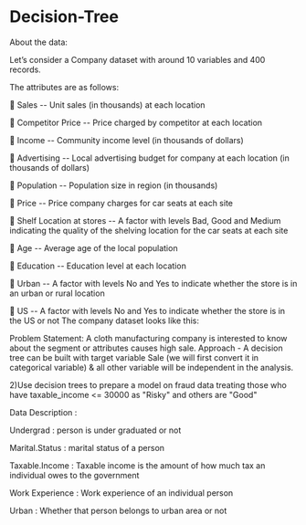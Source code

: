 # Decision-Tree

About the data: 

Let’s consider a Company dataset with around 10 variables and 400 records. 

The attributes are as follows: 

 Sales -- Unit sales (in thousands) at each location

 Competitor Price -- Price charged by competitor at each location

 Income -- Community income level (in thousands of dollars)

 Advertising -- Local advertising budget for company at each location (in thousands of dollars)

 Population -- Population size in region (in thousands)

 Price -- Price company charges for car seats at each site

 Shelf Location at stores -- A factor with levels Bad, Good and Medium indicating the quality of the shelving location for the car seats at each site

 Age -- Average age of the local population

 Education -- Education level at each location

 Urban -- A factor with levels No and Yes to indicate whether the store is in an urban or rural location

 US -- A factor with levels No and Yes to indicate whether the store is in the US or not
The company dataset looks like this: 
 
Problem Statement:
A cloth manufacturing company is interested to know about the segment or attributes causes high sale. 
Approach - A decision tree can be built with target variable Sale (we will first convert it in categorical variable) & all other variable will be independent in the analysis.

2)Use decision trees to prepare a model on fraud data 
treating those who have taxable_income <= 30000 as "Risky" and others are "Good"

Data Description :


Undergrad : person is under graduated or not

Marital.Status : marital status of a person

Taxable.Income : Taxable income is the amount of how much tax an individual owes to the government 

Work Experience : Work experience of an individual person

Urban : Whether that person belongs to urban area or not
